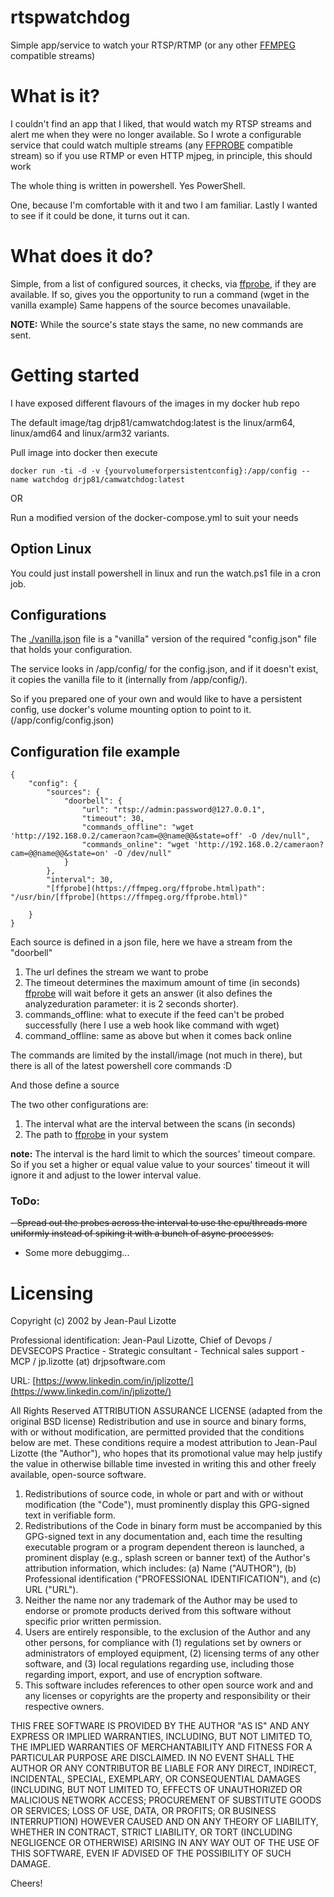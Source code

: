 # rtspwatchdog
Simple app/service to watch your RTSP/RTMP (or any other [FFMPEG](https://ffmpeg.org/) compatible streams)

# What is it?

I couldn't find an app that I liked, that would watch my RTSP streams and alert me when they were no longer available. So I wrote a configurable service that could watch multiple streams (any [FFPROBE](HTTPS://FFMPEG.ORG/FFPROBE.HTML) compatible stream) so if you use RTMP or even HTTP mjpeg, in principle, this should work

The whole thing is written in powershell. Yes PowerShell.

One, because I'm comfortable with it and two I am familiar.
Lastly I wanted to see if it could be done, it turns out it can.

# What does it do?

Simple, from a list of configured sources, it checks, via [ffprobe](https://ffmpeg.org/ffprobe.html), if they are available.
If so, gives you the opportunity to run a command (wget in the vanilla example)
Same happens of the source becomes unavailable.

**NOTE:** While the source's state stays the same, no new commands are sent.
# Getting started

I have exposed different flavours of the images in my docker hub repo

The default image/tag drjp81/camwatchdog:latest is the linux/arm64, linux/amd64 and linux/arm32 variants. 

Pull image into docker then execute

```
docker run -ti -d -v {yourvolumeforpersistentconfig}:/app/config --name watchdog drjp81/camwatchdog:latest
```
OR 

Run a modified version of the docker-compose.yml to suit your needs

## Option Linux
You could just install powershell in linux and run the watch.ps1 file in a cron job.

## Configurations
The [./vanilla.json](./vanilla.json) file is a "vanilla" version of the required "config.json" file that holds your configuration.

The service looks in /app/config/ for the config.json, and if it doesn't exist, it copies the vanilla file to it (internally from /app/config/).

So if you prepared one of your own and would like to have a persistent config, use docker's volume mounting option to point to it. (/app/config/config.json)


## Configuration file example

```
{
    "config": {
        "sources": {
            "doorbell": {
                "url": "rtsp://admin:password@127.0.0.1",
                "timeout": 30,
                "commands_offline": "wget 'http://192.168.0.2/cameraon?cam=@@name@@&state=off' -O /dev/null",
                "commands_online": "wget 'http://192.168.0.2/cameraon?cam=@@name@@&state=on' -O /dev/null"
            }
        },
        "interval": 30,
        "[ffprobe](https://ffmpeg.org/ffprobe.html)path": "/usr/bin/[ffprobe](https://ffmpeg.org/ffprobe.html)"
        
    }
}
```
Each source is defined in a json file, here we have a stream from the "doorbell"

1. The url defines the stream we want to probe
2. The timeout determines the maximum amount of time (in seconds) [ffprobe](https://ffmpeg.org/ffprobe.html) will wait before it gets an answer (it also defines the analyzeduration parameter: it is 2 seconds shorter).
3. commands_offline: what to execute if the feed can't be probed successfully (here I use a web hook like command with wget) 
4. command_offline: same as above but when it comes back online 

The commands are limited by the install/image (not much in there), but there is all of the latest powershell core commands :D


And those define a source

The two other configurations are:

1. The interval what are the interval between the scans (in seconds)
2. The path to [ffprobe](https://ffmpeg.org/ffprobe.html) in your system

**note:** The interval is the hard limit to which the sources' timeout compare. So if you set a higher or equal value value to your sources' timeout it will ignore it and adjust to the lower interval value. 

### ToDo: 
~~- Spread out the probes across the interval to use the cpu/threads more uniformly instead of spiking it with a bunch of async processes.~~
- Some more debuggimg...

# Licensing

Copyright (c) 2002 by Jean-Paul Lizotte

Professional identification: Jean-Paul Lizotte, Chief of Devops / DEVSECOPS Practice - Strategic consultant - Technical sales support - MCP / jp.lizotte (at) drjpsoftware.com

URL: [https://www.linkedin.com/in/jplizotte/](https://www.linkedin.com/in/jplizotte/)


All Rights Reserved
ATTRIBUTION ASSURANCE LICENSE (adapted from the original BSD license)
Redistribution and use in source and binary forms, with or without
modification, are permitted provided that the conditions below are met.
These conditions require a modest attribution to Jean-Paul Lizotte (the
"Author"), who hopes that its promotional value may help justify the
value in otherwise billable time invested in writing
this and other freely available, open-source software.

1. Redistributions of source code, in whole or part and with or without
modification (the "Code"), must prominently display this GPG-signed
text in verifiable form.
2. Redistributions of the Code in binary form must be accompanied by
this GPG-signed text in any documentation and, each time the resulting
executable program or a program dependent thereon is launched, a
prominent display (e.g., splash screen or banner text) of the Author's
attribution information, which includes:
(a) Name ("AUTHOR"),
(b) Professional identification ("PROFESSIONAL IDENTIFICATION"), and
(c) URL ("URL").
3. Neither the name nor any trademark of the Author may be used to
endorse or promote products derived from this software without specific
prior written permission.
4. Users are entirely responsible, to the exclusion of the Author and
any other persons, for compliance with (1) regulations set by owners or
administrators of employed equipment, (2) licensing terms of any other
software, and (3) local regulations regarding use, including those
regarding import, export, and use of encryption software.
5. This software includes references to other open source work and and any 
licenses or copyrights are the property and responsibility or their respective owners. 

THIS FREE SOFTWARE IS PROVIDED BY THE AUTHOR "AS IS" AND
ANY EXPRESS OR IMPLIED WARRANTIES, INCLUDING, BUT NOT
LIMITED TO, THE IMPLIED WARRANTIES OF MERCHANTABILITY AND
FITNESS FOR A PARTICULAR PURPOSE ARE DISCLAIMED. IN NO
EVENT SHALL THE AUTHOR OR ANY CONTRIBUTOR BE LIABLE FOR
ANY DIRECT, INDIRECT, INCIDENTAL, SPECIAL, EXEMPLARY, OR
CONSEQUENTIAL DAMAGES (INCLUDING, BUT NOT LIMITED TO,
EFFECTS OF UNAUTHORIZED OR MALICIOUS NETWORK ACCESS;
PROCUREMENT OF SUBSTITUTE GOODS OR SERVICES; LOSS OF USE,
DATA, OR PROFITS; OR BUSINESS INTERRUPTION) HOWEVER CAUSED
AND ON ANY THEORY OF LIABILITY, WHETHER IN CONTRACT, STRICT
LIABILITY, OR TORT (INCLUDING NEGLIGENCE OR OTHERWISE)
ARISING IN ANY WAY OUT OF THE USE OF THIS SOFTWARE, EVEN
IF ADVISED OF THE POSSIBILITY OF SUCH DAMAGE.

Cheers!
